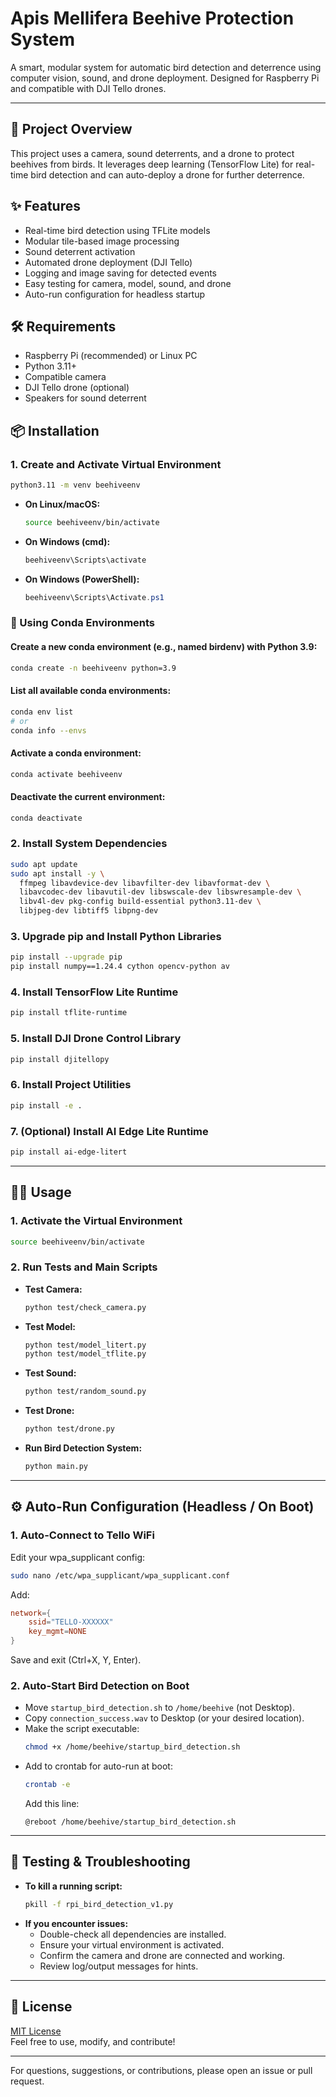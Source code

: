 # Apis Mellifera Beehive Protection System

A smart, modular system for automatic bird detection and deterrence using computer vision, sound, and drone deployment. Designed for Raspberry Pi and compatible with DJI Tello drones.

---

## 🚀 Project Overview
This project uses a camera, sound deterrents, and a drone to protect beehives from birds. It leverages deep learning (TensorFlow Lite) for real-time bird detection and can auto-deploy a drone for further deterrence.

## ✨ Features
- Real-time bird detection using TFLite models
- Modular tile-based image processing
- Sound deterrent activation
- Automated drone deployment (DJI Tello)
- Logging and image saving for detected events
- Easy testing for camera, model, sound, and drone
- Auto-run configuration for headless startup

## 🛠️ Requirements
- Raspberry Pi (recommended) or Linux PC
- Python 3.11+
- Compatible camera
- DJI Tello drone (optional)
- Speakers for sound deterrent

## 📦 Installation

### 1. Create and Activate Virtual Environment
```bash
python3.11 -m venv beehiveenv
```

- **On Linux/macOS:**
  ```bash
  source beehiveenv/bin/activate
  ```
- **On Windows (cmd):**
  ```cmd
  beehiveenv\Scripts\activate
  ```
- **On Windows (PowerShell):**
  ```powershell
  beehiveenv\Scripts\Activate.ps1
  ```

### 🐍 Using Conda Environments

#### Create a new conda environment (e.g., named birdenv) with Python 3.9:
```bash
conda create -n beehiveenv python=3.9
```

#### List all available conda environments:
```bash
conda env list
# or
conda info --envs
```

#### Activate a conda environment:
```bash
conda activate beehiveenv
```

#### Deactivate the current environment:
```bash
conda deactivate
```

### 2. Install System Dependencies
```bash
sudo apt update
sudo apt install -y \
  ffmpeg libavdevice-dev libavfilter-dev libavformat-dev \
  libavcodec-dev libavutil-dev libswscale-dev libswresample-dev \
  libv4l-dev pkg-config build-essential python3.11-dev \
  libjpeg-dev libtiff5 libpng-dev
```

### 3. Upgrade pip and Install Python Libraries
```bash
pip install --upgrade pip
pip install numpy==1.24.4 cython opencv-python av
```

### 4. Install TensorFlow Lite Runtime
```bash
pip install tflite-runtime
```

### 5. Install DJI Drone Control Library
```bash
pip install djitellopy
```

### 6. Install Project Utilities
```bash
pip install -e .
```

### 7. (Optional) Install AI Edge Lite Runtime
```bash
pip install ai-edge-litert
```

---

## 🧑‍💻 Usage

### 1. Activate the Virtual Environment
```bash
source beehiveenv/bin/activate
```

### 2. Run Tests and Main Scripts
- **Test Camera:**
  ```bash
  python test/check_camera.py
  ```
- **Test Model:**
  ```bash
  python test/model_litert.py
  python test/model_tflite.py
  ```
- **Test Sound:**
  ```bash
  python test/random_sound.py
  ```
- **Test Drone:**
  ```bash
  python test/drone.py
  ```
- **Run Bird Detection System:**
  ```bash
  python main.py
  ```

---

## ⚙️ Auto-Run Configuration (Headless / On Boot)

### 1. Auto-Connect to Tello WiFi
Edit your wpa_supplicant config:
```bash
sudo nano /etc/wpa_supplicant/wpa_supplicant.conf
```
Add:
```conf
network={
    ssid="TELLO-XXXXXX"
    key_mgmt=NONE
}
```
Save and exit (Ctrl+X, Y, Enter).

### 2. Auto-Start Bird Detection on Boot
- Move `startup_bird_detection.sh` to `/home/beehive` (not Desktop).
- Copy `connection_success.wav` to Desktop (or your desired location).
- Make the script executable:
  ```bash
  chmod +x /home/beehive/startup_bird_detection.sh
  ```
- Add to crontab for auto-run at boot:
  ```bash
  crontab -e
  ```
  Add this line:
  ```cron
  @reboot /home/beehive/startup_bird_detection.sh
  ```

---

## 🧪 Testing & Troubleshooting
- **To kill a running script:**
  ```bash
  pkill -f rpi_bird_detection_v1.py
  ```
- **If you encounter issues:**
  - Double-check all dependencies are installed.
  - Ensure your virtual environment is activated.
  - Confirm the camera and drone are connected and working.
  - Review log/output messages for hints.

---

## 📄 License
[MIT License](LICENSE)  
Feel free to use, modify, and contribute!

---

For questions, suggestions, or contributions, please open an issue or pull request.